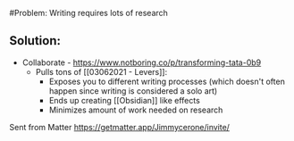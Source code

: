 #Problem: Writing requires lots of research

## Solution: 

- Collaborate - https://www.notboring.co/p/transforming-tata-0b9
	- Pulls tons of [[03062021 - Levers]]:
		- Exposes you to different writing processes (which doesn't often happen since writing is considered a solo art)
		- Ends up creating [[Obsidian]] like effects
		- Minimizes amount of work needed on research

Sent from Matter
https://getmatter.app/Jimmycerone/invite/